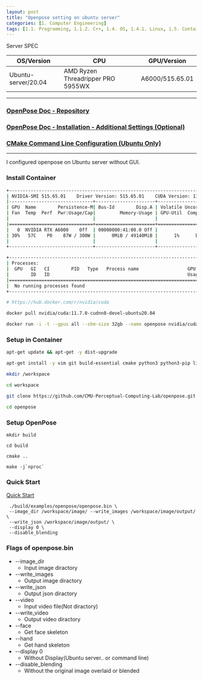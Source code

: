 ```yaml
---
layout: post
title: "Openpose setting on ubuntu server"
categories: [1. Computer Engineering]
tags: [1.1. Programming, 1.1.2. C++, 1.4. OS, 1.4.1. Linux, 1.5. Container, 1.5.1. Docker]
---
```


Server SPEC

|OS/Version|CPU|GPU/Version|
|----------|---|-----------|
|Ubuntu-server/20.04|AMD Ryzen Threadripper PRO 5955WX|A6000/515.65.01|

---

### [OpenPose Doc - Repository](https://github.com/CMU-Perceptual-Computing-Lab/openpose)

### [OpenPose Doc - Installation - Additional Settings (Optional)](https://github.com/CMU-Perceptual-Computing-Lab/openpose/blob/master/doc/installation/2_additional_settings.md)

### [CMake Command Line Configuration (Ubuntu Only)](https://github.com/CMU-Perceptual-Computing-Lab/openpose/blob/master/doc/installation/2_additional_settings.md#cmake-command-line-configuration-ubuntu-only)

---

I configured openpose on Ubuntu server without GUI.

### Install Container

```bash
+-----------------------------------------------------------------------------+
| NVIDIA-SMI 515.65.01    Driver Version: 515.65.01    CUDA Version: 11.7     |
|-------------------------------+----------------------+----------------------+
| GPU  Name        Persistence-M| Bus-Id        Disp.A | Volatile Uncorr. ECC |
| Fan  Temp  Perf  Pwr:Usage/Cap|         Memory-Usage | GPU-Util  Compute M. |
|                               |                      |               MIG M. |
|===============================+======================+======================|
|   0  NVIDIA RTX A6000    Off  | 00000000:41:00.0 Off |                  Off |
| 30%   57C    P0    87W / 300W |      0MiB / 49140MiB |      1%      Default |
|                               |                      |                  N/A |
+-------------------------------+----------------------+----------------------+

+-----------------------------------------------------------------------------+
| Processes:                                                                  |
|  GPU   GI   CI        PID   Type   Process name                  GPU Memory |
|        ID   ID                                                   Usage      |
|=============================================================================|
|  No running processes found                                                 |
+-----------------------------------------------------------------------------+

# https://hub.docker.com/r/nvidia/cuda

docker pull nvidia/cuda:11.7.0-cudnn8-devel-ubuntu20.04

docker run -i -t --gpus all --shm-size 32gb --name openpose nvidia/cuda:11.7.0-cudnn8-devel-ubuntu20.04
```

### Setup in Container

```bash
apt-get update && apt-get -y dist-upgrade

apt-get install -y vim git build-essential cmake python3 python3-pip libgoogle-glog-dev libprotobuf-dev protobuf-compiler libopencv-dev libboost-all-dev libhdf5-dev libatlas-base-dev

mkdir /workspace

cd workspace

git clone https://github.com/CMU-Perceptual-Computing-Lab/openpose.git

cd openpose
```

### Setup OpenPose

```
mkdir build

cd build

cmake ..

make -j`nproc`
```

### Quick Start

[Quick Start](https://cmu-perceptual-computing-lab.github.io/openpose/web/html/doc/md_doc_01_demo.html)

```
 ./build/examples/openpose/openpose.bin \
 --image_dir /workspace/image/ --write_images /workspace/image/output/ \
 --write_json /workspace/image/output/ \
 --display 0 \
 --disable_blending
```

### Flags of openpose.bin

* --image_dir
    * Input image diractory
* --write_images
    * Output image diractory
* --write_json
    * Output json diractory
* --video
    * Input video file(Not diractory)
* --write_video
    * Output video diractory
* --face
    * Get face skeleton
* --hand
    * Get hand skeleton
* --display 0
    * Without Display(Ubuntu server.. or command line)
* --disable_blending
    * Without the original image overlaid or blended
